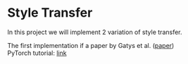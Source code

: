 # Style Transfer

In this project we will implement 2 variation of style transfer.  

The first implementation if a paper by Gatys et al. ([paper](https://arxiv.org/pdf/1508.06576.pdf))  
PyTorch tutorial: [link](https://pytorch.org/tutorials/advanced/neural_style_tutorial.html) 